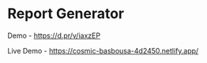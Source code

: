 # Report Generator

Demo - https://d.pr/v/iaxzEP

Live Demo - https://cosmic-basbousa-4d2450.netlify.app/
